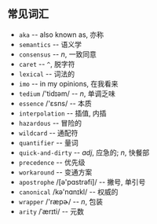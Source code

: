 ## 常见词汇

- `aka` -- also known as, 亦称
- `semantics` -- 语义学
- `consensus` -- *n*, 一致同意
- `caret` -- `^`, 脱字符
- `lexical` -- 词法的
- `imo` -- in my opinions, 在我看来
- `tedium` /'tidɪəm/ -- *n*, 单调乏味
- `essence` /'ɛsns/ -- 本质
- `interpolation` -- 插值, 内插
- `hazardous` -- 冒险的
- `wildcard` -- 通配符
- `quantifier` -- 量词
- `quick-and-dirty` -- *adj*, 应急的; *n*, 快餐部
- `precedence` -- 优先级
- `workaround` -- 变通方案
- `apostrophe` /[ə'pɑstrəfi]/ -- 撇号, 单引号
- `canonical` /kə'nɑnɪkl/ -- 权威的
- `wrapper` /'ræpɚ/ -- *n*, 包装
- `arity` /ˈærɪti/ -- 元数

